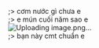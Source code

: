 ;> cơm nước gì chưa e<br>
;> e mún cuối năm sao e<br>
![Uploading image.png…]()<br>
;> bạn này cmt chuẩn e
